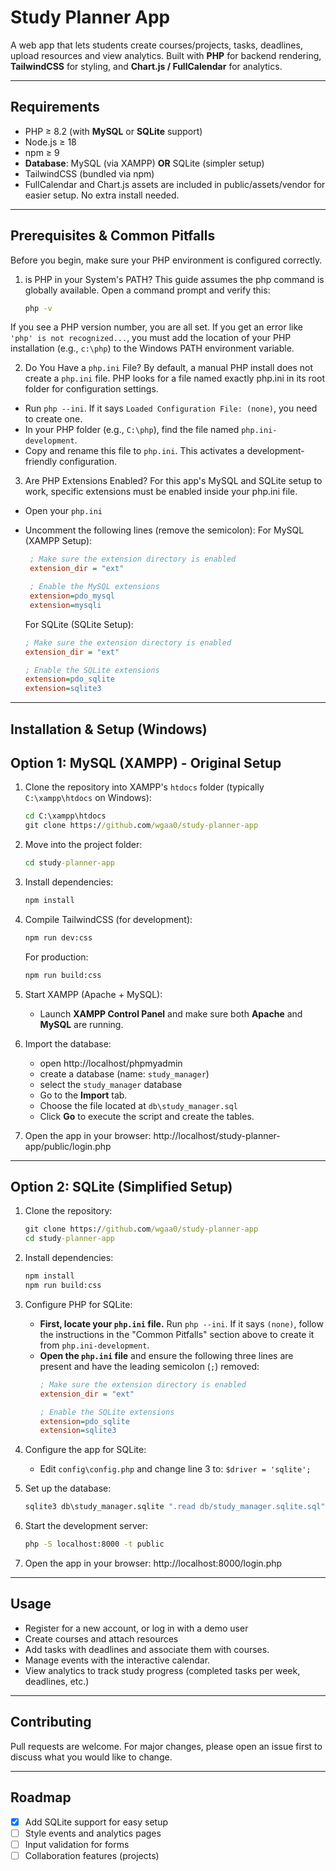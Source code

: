 # Study Planner App
A web app that lets students create courses/projects, tasks, deadlines, upload resources and view analytics. Built with **PHP** for backend rendering, **TailwindCSS** for styling, and **Chart.js / FullCalendar** for analytics.

---

## Requirements
- PHP ≥ 8.2 (with **MySQL** or **SQLite** support)
- Node.js ≥ 18
- npm ≥ 9
- **Database**: MySQL (via XAMPP) **OR** SQLite (simpler setup)
- TailwindCSS (bundled via npm)
- FullCalendar and Chart.js assets are included in public/assets/vendor for easier setup. No extra install needed.

---

## Prerequisites & Common Pitfalls
Before you begin, make sure your PHP environment is configured correctly.

1. is PHP in your System's PATH?
This guide assumes the php command is globally available. Open a command prompt and verify this:
    ```cmd
    php -v
    ```
If you see a PHP version number, you are all set. If you get an error like `'php' is not recognized...`, you must add the location of your PHP installation (e.g., `c:\php`) to the Windows PATH environment variable.

2. Do You Have a `php.ini` File?
By default, a manual PHP install does not create a `php.ini` file. PHP looks for a file named exactly php.ini in its root folder for configuration settings.
- Run `php --ini`. If it says `Loaded Configuration File: (none)`, you need to create one.
- In your PHP folder (e.g., `C:\php`), find the file named `php.ini-development`.
- Copy and rename this file to `php.ini`. This activates a development-friendly configuration.

3. Are PHP Extensions Enabled?
For this app's MySQL and SQLite setup to work, specific extensions must be enabled inside your php.ini file.
- Open your `php.ini`
- Uncomment the following lines (remove the semicolon):
    For MySQL (XAMPP Setup):
    ```ini
     ; Make sure the extension directory is enabled
     extension_dir = "ext"

     ; Enable the MySQL extensions
     extension=pdo_mysql
     extension=mysqli
     ```

     For SQLite (SQLite Setup):
     ```ini
     ; Make sure the extension directory is enabled
     extension_dir = "ext"

     ; Enable the SQLite extensions
     extension=pdo_sqlite
     extension=sqlite3
     ```

---

## Installation & Setup (Windows)
## Option 1: MySQL (XAMPP) - Original Setup
1. Clone the repository into XAMPP's `htdocs` folder (typically `C:\xampp\htdocs` on Windows):
    ```cmd
    cd C:\xampp\htdocs
    git clone https://github.com/wgaa0/study-planner-app
    ```

2. Move into the project folder:
    ```cmd
    cd study-planner-app
    ```

3. Install dependencies:
    ```cmd
    npm install
    ```

4. Compile TailwindCSS (for development):
    ```cmd
    npm run dev:css
    ```

   For production:
   ```cmd
   npm run build:css
   ```

5. Start XAMPP (Apache + MySQL):
    - Launch **XAMPP Control Panel** and make sure both **Apache** and **MySQL** are running.

6. Import the database:
    - open http://localhost/phpmyadmin
    - create a database (name: `study_manager`)
    - select the `study_manager` database
    - Go to the **Import** tab.
    - Choose the file located at `db\study_manager.sql`
    - Click **Go** to execute the script and create the tables.

7. Open the app in your browser: http://localhost/study-planner-app/public/login.php

---
## Option 2: SQLite (Simplified Setup)
1. Clone the repository:
    ```cmd
    git clone https://github.com/wgaa0/study-planner-app
    cd study-planner-app
    ```

2. Install dependencies:
    ```cmd
    npm install
    npm run build:css
    ```

3. Configure PHP for SQLite:
   - **First, locate your `php.ini` file.** Run `php --ini`. If it says `(none)`, follow the instructions in the "Common Pitfalls" section above to create it from `php.ini-development`.
   - **Open the `php.ini` file** and ensure the following three lines are present and have the leading semicolon (`;`) removed:
     ```ini
     ; Make sure the extension directory is enabled
     extension_dir = "ext"

     ; Enable the SQLite extensions
     extension=pdo_sqlite
     extension=sqlite3
     ```

4. Configure the app for SQLite:
    - Edit `config\config.php` and change line 3 to: `$driver = 'sqlite';`

5. Set up the database:
    ```cmd
    sqlite3 db\study_manager.sqlite ".read db/study_manager.sqlite.sql"
    ```

6. Start the development server:
    ```cmd
    php -S localhost:8000 -t public
    ```

7. Open the app in your browser: http://localhost:8000/login.php

---

## Usage
- Register for a new account, or log in with a demo user
- Create courses and attach resources
- Add tasks with deadlines and associate them with courses.
- Manage events with the interactive calendar.
- View analytics to track study progress (completed tasks per week, deadlines, etc.)

---

## Contributing
Pull requests are welcome. For major changes, please open an issue first to discuss what you would like to change.

---

## Roadmap
- [x] Add SQLite support for easy setup
- [ ] Style events and analytics pages
- [ ] Input validation for forms
- [ ] Collaboration features (projects)